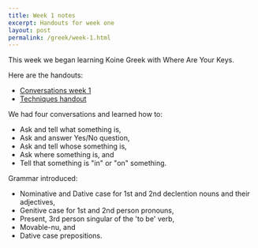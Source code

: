 ```yaml
---
title: Week 1 notes
excerpt: Handouts for week one
layout: post
permalink: /greek/week-1.html
---
```


This week we began learning Koine Greek with Where Are Your Keys.

Here are the handouts:

* [Conversations week 1](/assets/pdf-lesson-1-out.pdf)
* [Techniques handout](/assets/pdf-techniques-handout.pdf)

We had four conversations and learned how to:

* Ask and tell what something is,
* Ask and answer Yes/No question,
* Ask and tell whose something is,
* Ask where something is, and
* Tell that something is "in" or "on" something.


Grammar introduced:

* Nominative and Dative case for 1st and 2nd declention nouns and their adjectives,
* Genitive case for 1st and 2nd person pronouns,
* Present, 3rd person singular of the 'to be' verb,
* Movable-nu, and
* Dative case prepositions.


  
